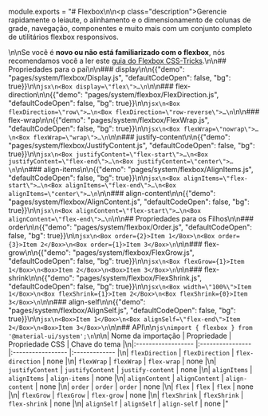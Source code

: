 module.exports = "# Flexbox\n\n<p class=\"description\">Gerencie rapidamente o leiaute, o alinhamento e o dimensionamento de colunas de grade, navegação, componentes e muito mais com um conjunto completo de utilitários flexbox responsivos.</p>\n\nSe você é **novo ou não está familiarizado com o flexbox**, nós recomendamos você a ler este [guia do Flexbox CSS-Tricks](https://css-tricks.com/snippets/css/a-guide-to-flexbox/).\n\n## Propriedades para o pai\n\n### display\n\n{{\"demo\": \"pages/system/flexbox/Display.js\", \"defaultCodeOpen\": false, \"bg\": true}}\n\n```jsx\n<Box display=\"flex\">…\n```\n\n### flex-direction\n\n{{\"demo\": \"pages/system/flexbox/FlexDirection.js\", \"defaultCodeOpen\": false, \"bg\": true}}\n\n```jsx\n<Box flexDirection=\"row\">…\n<Box flexDirection=\"row-reverse\">…\n```\n\n### flex-wrap\n\n{{\"demo\": \"pages/system/flexbox/FlexWrap.js\", \"defaultCodeOpen\": false, \"bg\": true}}\n\n```jsx\n<Box flexWrap=\"nowrap\">…\n<Box flexWrap=\"wrap\">…\n```\n\n### justify-content\n\n{{\"demo\": \"pages/system/flexbox/JustifyContent.js\", \"defaultCodeOpen\": false, \"bg\": true}}\n\n```jsx\n<Box justifyContent=\"flex-start\">…\n<Box justifyContent=\"flex-end\">…\n<Box justifyContent=\"center\">…\n```\n\n### align-items\n\n{{\"demo\": \"pages/system/flexbox/AlignItems.js\", \"defaultCodeOpen\": false, \"bg\": true}}\n\n```jsx\n<Box alignItems=\"flex-start\">…\n<Box alignItems=\"flex-end\">…\n<Box alignItems=\"center\">…\n```\n\n### align-content\n\n{{\"demo\": \"pages/system/flexbox/AlignContent.js\", \"defaultCodeOpen\": false, \"bg\": true}}\n\n```jsx\n<Box alignContent=\"flex-start\">…\n<Box alignContent=\"flex-end\">…\n```\n\n## Propriedades para os Filhos\n\n### order\n\n{{\"demo\": \"pages/system/flexbox/Order.js\", \"defaultCodeOpen\": false, \"bg\": true}}\n\n```jsx\n<Box order={2}>Item 1</Box>\n<Box order={3}>Item 2</Box>\n<Box order={1}>Item 3</Box>\n```\n\n### flex-grow\n\n{{\"demo\": \"pages/system/flexbox/FlexGrow.js\", \"defaultCodeOpen\": false, \"bg\": true}}\n\n```jsx\n<Box flexGrow={1}>Item 1</Box>\n<Box>Item 2</Box>\n<Box>Item 3</Box>\n```\n\n### flex-shrink\n\n{{\"demo\": \"pages/system/flexbox/FlexShrink.js\", \"defaultCodeOpen\": false, \"bg\": true}}\n\n```jsx\n<Box width=\"100%\">Item 1</Box>\n<Box flexShrink={1}>Item 2</Box>\n<Box flexShrink={0}>Item 3</Box>\n```\n\n### align-self\n\n{{\"demo\": \"pages/system/flexbox/AlignSelf.js\", \"defaultCodeOpen\": false, \"bg\": true}}\n\n```jsx\n<Box>Item 1</Box>\n<Box alignSelf=\"flex-end\">Item 2</Box>\n<Box>Item 3</Box>\n```\n\n## API\n\n```js\nimport { flexbox } from '@material-ui/system';\n```\n\n| Nome da importação | Propriedade      | Propriedade CSS   | Chave do tema |\n|:------------------ |:---------------- |:----------------- |:------------- |\n| `flexDirection`    | `flexDirection`  | `flex-direction`  | none          |\n| `flexWrap`         | `flexWrap`       | `flex-wrap`       | none          |\n| `justifyContent`   | `justifyContent` | `justify-content` | none          |\n| `alignItems`       | `alignItems`     | `align-items`     | none          |\n| `alignContent`     | `alignContent`   | `align-content`   | none          |\n| `order`            | `order`          | `order`           | none          |\n| `flex`             | `flex`           | `flex`            | none          |\n| `flexGrow`         | `flexGrow`       | `flex-grow`       | none          |\n| `flexShrink`       | `flexShrink`     | `flex-shrink`     | none          |\n| `alignSelf`        | `alignSelf`      | `align-self`      | none          |"